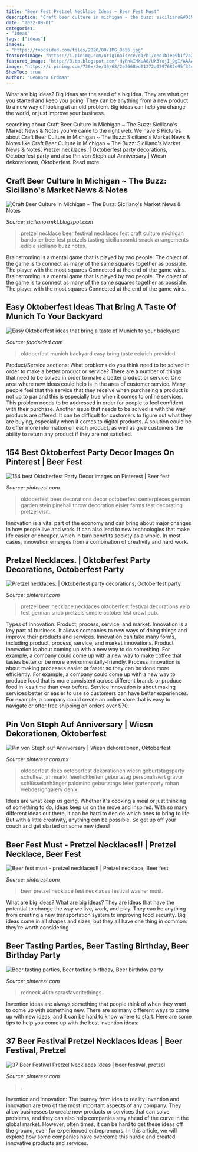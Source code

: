```yaml
---
title: "Beer Fest Pretzel Necklace Ideas ~ Beer Fest Must"
description: "Craft beer culture in michigan ~ the buzz: siciliano&#039;s market news &amp; notes"
date: "2022-09-01"
categories:
- "ideas"
tags: ["ideas"]
images:
- "https://foodsided.com/files/2020/09/IMG_8556.jpg"
featuredImage: "https://i.pinimg.com/originals/ce/d1/b1/ced1b1ee9b1f2b25e4591320ef2d675d.jpg"
featured_image: "http://3.bp.blogspot.com/-HyRnkIMXuA8/UX3YojI_QgI/AAAAAAAACi4/tAp6wKj_K2w/s1600/IMG_0364.jpg"
image: "https://i.pinimg.com/736x/2e/36/68/2e3668ed61272a0297682e95f34c1abd--beer-stein-oktoberfest.jpg"
ShowToc: true
author: "Leonora Erdman"
---
```



What are big ideas?
Big ideas are the seed of a big idea. They are what get you started and keep you going. They can be anything from a new product to a new way of looking at an old problem. Big ideas can help you change the world, or just improve your business.

	

		
searching about Craft Beer Culture in Michigan ~ The Buzz: Siciliano&#039;s Market News &amp; Notes you've came to the right web. We have 8 Pictures about Craft Beer Culture in Michigan ~ The Buzz: Siciliano&#039;s Market News &amp; Notes like Craft Beer Culture in Michigan ~ The Buzz: Siciliano&#039;s Market News &amp; Notes, Pretzel necklaces. | Oktoberfest party decorations, Octoberfest party and also Pin von Steph auf Anniversary | Wiesn dekorationen, Oktoberfest. Read more:
		
    
## Craft Beer Culture In Michigan ~ The Buzz: Siciliano&#039;s Market News &amp; Notes

<img loading=lazy src="http://3.bp.blogspot.com/-HyRnkIMXuA8/UX3YojI_QgI/AAAAAAAACi4/tAp6wKj_K2w/s1600/IMG_0364.jpg" onerror="this.onerror=null;this.src='https://tse3.mm.bing.net/th?id=OIP.0l_PeyIBIc5wsuQZMebZ9wHaJ6&amp;pid=15.1';" alt="Craft Beer Culture in Michigan ~ The Buzz: Siciliano&#039;s Market News &amp; Notes">

_Source: sicilianosmkt.blogspot.com_

>pretzel necklace beer festival necklaces fest craft culture michigan bandolier beerfest pretzels tasting sicilianosmkt snack arrangements edible siciliano buzz notes. 

	

Brainstroming is a mental game that is played by two people. The object of the game is to connect as many of the same squares together as possible. The player with the most squares Connected at the end of the game wins. Brainstroming is a mental game that is played by two people. The object of the game is to connect as many of the same squares together as possible. The player with the most squares Connected at the end of the game wins.

    
## Easy Oktoberfest Ideas That Bring A Taste Of Munich To Your Backyard

<img loading=lazy src="https://foodsided.com/files/2020/09/IMG_8556.jpg" onerror="this.onerror=null;this.src='https://tse3.mm.bing.net/th?id=OIP.GaByOV0edxub56LlWbwL0QHaE8&amp;pid=15.1';" alt="Easy Oktoberfest ideas that bring a taste of Munich to your backyard">

_Source: foodsided.com_

>oktoberfest munich backyard easy bring taste eckrich provided. 

	

Product/Service sections: What problems do you think need to be solved in order to make a better product or service?
There are a number of things that need to be solved in order to make a better product or service. One area where new ideas could help is in the area of customer service. Many people feel that the service that they receive when purchasing a product is not up to par and this is especially true when it comes to online services. This problem needs to be addressed in order for people to feel confident with their purchase. Another issue that needs to be solved is with the way products are offered. It can be difficult for customers to figure out what they are buying, especially when it comes to digital products. A solution could be to offer more information on each product, as well as give customers the ability to return any product if they are not satisfied.

    
## 154 Best Oktoberfest Party Decor Images On Pinterest | Beer Fest

<img loading=lazy src="https://i.pinimg.com/736x/2e/36/68/2e3668ed61272a0297682e95f34c1abd--beer-stein-oktoberfest.jpg" onerror="this.onerror=null;this.src='https://tse4.mm.bing.net/th?id=OIP.80-dTwG6gkY-1vEJDUpJXAHaJ4&amp;pid=15.1';" alt="154 best Oktoberfest Party Decor images on Pinterest | Beer fest">

_Source: pinterest.com_

>oktoberfest beer decorations decor octoberfest centerpieces german garden stein pinehall throw decoration eisler farms fest decorating pretzel visit. 

	

Innovation is a vital part of the economy and can bring about major changes in how people live and work. It can also lead to new technologies that make life easier or cheaper, which in turn benefits society as a whole. In most cases, innovation emerges from a combination of creativity and hard work.

    
## Pretzel Necklaces. | Oktoberfest Party Decorations, Octoberfest Party

<img loading=lazy src="https://i.pinimg.com/originals/64/06/6c/64066c18865e2a6d76c48729f643de3c.jpg" onerror="this.onerror=null;this.src='https://tse2.mm.bing.net/th?id=OIP.p1BwgAMq971sP7BU9vSJ9QHaHa&amp;pid=15.1';" alt="Pretzel necklaces. | Oktoberfest party decorations, Octoberfest party">

_Source: pinterest.com_

>pretzel beer necklace necklaces oktoberfest festival decorations yelp fest german snob pretzels simple octoberfest crawl pub. 

	

Types of innovation: Product, process, service, and market.
Innovation is a key part of business. It allows companies to new ways of doing things and improve their products and services. Innovation can take many forms, including product, process, service, and market innovations. 
Product innovation is about coming up with a new way to do something. For example, a company could come up with a new way to make coffee that tastes better or be more environmentally-friendly. Process innovation is about making processes easier or faster so they can be done more efficiently. For example, a company could come up with a new way to produce food that is more consistent across different brands or produce food in less time than ever before. Service innovation is about making services better or easier to use so customers can have better experiences. For example, a company could create an online store that is easy to navigate or offer free shipping on orders over $70.

    
## Pin Von Steph Auf Anniversary | Wiesn Dekorationen, Oktoberfest

<img loading=lazy src="https://i.pinimg.com/originals/ce/d1/b1/ced1b1ee9b1f2b25e4591320ef2d675d.jpg" onerror="this.onerror=null;this.src='https://tse3.mm.bing.net/th?id=OIP.hoAqARNi4K73Njrbi7J9IAHaFj&amp;pid=15.1';" alt="Pin von Steph auf Anniversary | Wiesn dekorationen, Oktoberfest">

_Source: pinterest.com.mx_

>oktoberfest deko octoberfest dekorationen wiesn geburtstagsparty schulfest jahrmarkt feierlichkeiten geburtstag personalisiert gravur schlüsselanhänger palomino geburtstags feier gartenparty rohan webdesigngalery denix. 

	

Ideas are what keep us going. Whether it's cooking a meal or just thinking of something to do, ideas keep us on the move and inspired. With so many different ideas out there, it can be hard to decide which ones to bring to life. But with a little creativity, anything can be possible. So get up off your couch and get started on some new ideas!

    
## Beer Fest Must - Pretzel Necklaces!! | Pretzel Necklace, Beer Fest

<img loading=lazy src="https://i.pinimg.com/originals/c3/86/71/c386715b0700c458b1dcd68235bf57bd.jpg" onerror="this.onerror=null;this.src='https://tse4.mm.bing.net/th?id=OIP.wGtr36eGrbdE4eJmUO3SiwHaFj&amp;pid=15.1';" alt="Beer fest must - pretzel necklaces!! | Pretzel necklace, Beer fest">

_Source: pinterest.com_

>beer pretzel necklace fest necklaces festival washer must. 

	

What are big ideas?
What are big ideas? They are ideas that have the potential to change the way we live, work, and play. They can be anything from creating a new transportation system to improving food security. Big ideas come in all shapes and sizes, but they all have one thing in common: they're worth considering.

    
## Beer Tasting Parties, Beer Tasting Birthday, Beer Birthday Party

<img loading=lazy src="https://i.pinimg.com/originals/71/84/64/718464142bff856285633edb35a12da9.jpg" onerror="this.onerror=null;this.src='https://tse2.mm.bing.net/th?id=OIP.nYTA5fIO9bXbb_VFAlrpUwHaJ4&amp;pid=15.1';" alt="Beer tasting parties, Beer tasting birthday, Beer birthday party">

_Source: pinterest.com_

>redneck 40th sarasfavoritethings. 

	

Invention ideas are always something that people think of when they want to come up with something new. There are so many different ways to come up with new ideas, and it can be hard to know where to start. Here are some tips to help you come up with the best invention ideas:

    
## 37 Beer Festival Pretzel Necklaces Ideas | Beer Festival, Pretzel

<img loading=lazy src="https://i.pinimg.com/474x/d9/dc/ab/d9dcabe70ec9b9f7407096fd8c1cfaaf--pretzel-necklace-cracked-pepper.jpg" onerror="this.onerror=null;this.src='https://tse2.mm.bing.net/th?id=OIP.HSXnUu6-SV0jt6Ec4jgKfwAAAA&amp;pid=15.1';" alt="37 Beer Festival Pretzel Necklaces ideas | beer festival, pretzel">

_Source: pinterest.com_

>. 

	

Invention and innovation: The journey from idea to reality
Invention and innovation are two of the most important aspects of any company. They allow businesses to create new products or services that can solve problems, and they can also help companies stay ahead of the curve in the global market. However, often times, it can be hard to get these ideas off the ground, even for experienced entrepreneurs. In this article, we will explore how some companies have overcome this hurdle and created innovative products and services.

